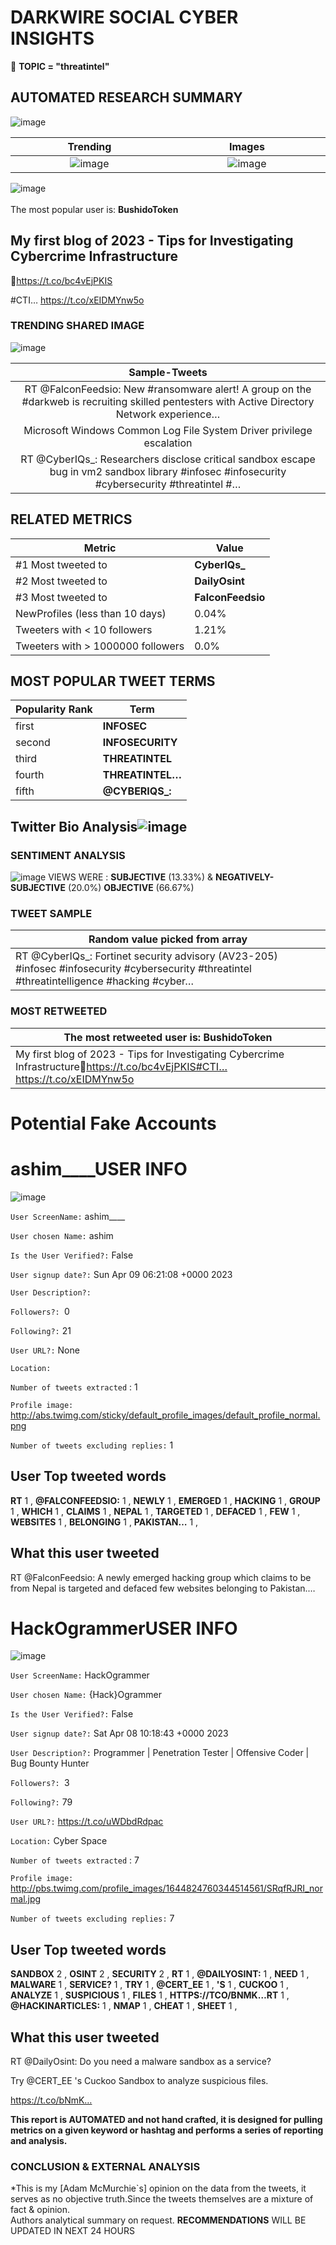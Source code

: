 # DARKWIRE SOCIAL CYBER INSIGHTS 
&#x1F34E; **TOPIC = "threatintel"**

## AUTOMATED RESEARCH SUMMARY
  ![image](darkLogo.png)   

|  Trending  |   Images | 
:-------------------------:|:-------------------------:
|  ![image](assets/threatintel/imageFile1.jpg)     <img width=200/> | ![image](assets/threatintel/imageFile2.jpg) <img width=200/> |   
 
 
![image](assets/threatintel/TWEETS.png)
<br></br>
The most popular user is: **BushidoToken**  
 

## My first blog of 2023 - Tips for Investigating Cybercrime Infrastructure

🔗https://t.co/bc4vEjPKIS

#CTI… https://t.co/xEIDMYnw5o 

  




### TRENDING SHARED IMAGE

![image](assets/threatintel/twitterPostedImage.png)



|                **Sample-Tweets**        |
| :-------------: |
| RT @FalconFeedsio: New #ransomware alert! A group on the #darkweb is recruiting skilled pentesters with Active Directory Network experience… |
| Microsoft Windows Common Log File System Driver privilege escalation | CVE-2023-28252 - https://t.co/80FZgmco5x… https://t.co/YSDj1wIiYI |
| RT @CyberIQs_: Researchers disclose critical sandbox escape bug in vm2 sandbox library #infosec #infosecurity #cybersecurity #threatintel #… |

## RELATED METRICS<br>
| Metric | Value |
| ------------- | ------------- |
| #1 Most tweeted to  | **CyberIQs_** |
| #2 Most tweeted to  | **DailyOsint** |
| #3 Most tweeted to  | **FalconFeedsio** |
| NewProfiles (less than 10 days) | 0.04%  |
| Tweeters with < 10 followers  | 1.21%|
| Tweeters with > 1000000 followers  | 0.0%  |



## MOST POPULAR TWEET TERMS 


| Popularity Rank  | Term |
| ------------- | ------------- |
| first  | **INFOSEC**  |
| second  | **INFOSECURITY**  |
| third  | **THREATINTEL** |
| fourth  | **THREATINTEL…**  |
| fifth  | **@CYBERIQS_:**  |


## Twitter Bio Analysis![image](assets/threatintel/BIO.png)
### SENTIMENT ANALYSIS
![image](assets/threatintel/sentiment.png)
VIEWS WERE : **SUBJECTIVE**  (13.33%) & **NEGATIVELY-SUBJECTIVE** (20.0%) **OBJECTIVE** (66.67%)

### TWEET SAMPLE 
| Random value picked from array |
| ------------- |
|RT @CyberIQs_: Fortinet security advisory (AV23-205) #infosec #infosecurity #cybersecurity #threatintel #threatintelligence #hacking #cyber… |

### MOST RETWEETED 

| The most retweeted user is: **BushidoToken**  |
| ------------- |
| My first blog of 2023 - Tips for Investigating Cybercrime Infrastructure🔗https://t.co/bc4vEjPKIS#CTI… https://t.co/xEIDMYnw5o |

# Potential Fake Accounts
 
# ashim____USER INFO
![image](http://abs.twimg.com/sticky/default_profile_images/default_profile_normal.png)
 
`User ScreenName:` ashim____ 
 
`User chosen Name:` ashim 
 
`Is the User Verified?:` False 
 
`User signup date?:` Sun Apr 09 06:21:08 +0000 2023 
 
`User Description?:`  
 
`Followers?: `0 
 
`Following?:` 21 
 
`User URL?:` None 
 
`Location:`  
 
`Number of tweets extracted`  : 1 
 
`Profile image:` http://abs.twimg.com/sticky/default_profile_images/default_profile_normal.png 
 
`Number of tweets excluding replies:` 1 
 

 

 
## User Top tweeted words 
 
**RT** 1 , **@FALCONFEEDSIO:** 1 , **NEWLY** 1 , **EMERGED** 1 , **HACKING** 1 , **GROUP** 1 , **WHICH** 1 , **CLAIMS** 1 , **NEPAL** 1 , **TARGETED** 1 , **DEFACED** 1 , **FEW** 1 , **WEBSITES** 1 , **BELONGING** 1 , **PAKISTAN…** 1 , 
 
## What this user tweeted
 
RT @FalconFeedsio: A newly emerged hacking group which claims to be from Nepal is targeted and defaced few websites belonging to Pakistan.…
 
# HackOgrammerUSER INFO
![image](http://pbs.twimg.com/profile_images/1644824760344514561/SRqfRJRI_normal.jpg)
 
`User ScreenName:` HackOgrammer 
 
`User chosen Name:` {Hack}Ogrammer 
 
`Is the User Verified?:` False 
 
`User signup date?:` Sat Apr 08 10:18:43 +0000 2023 
 
`User Description?:` Programmer | Penetration Tester | Offensive Coder | Bug Bounty Hunter 
 
`Followers?: `3 
 
`Following?:` 79 
 
`User URL?:` https://t.co/uWDbdRdpac 
 
`Location:` Cyber Space 
 
`Number of tweets extracted`  : 7 
 
`Profile image:` http://pbs.twimg.com/profile_images/1644824760344514561/SRqfRJRI_normal.jpg 
 
`Number of tweets excluding replies:` 7 
 

 

 
## User Top tweeted words 
 
**SANDBOX** 2 , **OSINT** 2 , **SECURITY** 2 , **RT** 1 , **@DAILYOSINT:** 1 , **NEED** 1 , **MALWARE** 1 , **SERVICE?** 1 , **TRY** 1 , **@CERT_EE** 1 , **'S** 1 , **CUCKOO** 1 , **ANALYZE** 1 , **SUSPICIOUS** 1 , **FILES** 1 , **HTTPS://TCO/BNMK…RT** 1 , **@HACKINARTICLES:** 1 , **NMAP** 1 , **CHEAT** 1 , **SHEET** 1 , 
 
## What this user tweeted
 
RT @DailyOsint: Do you need a malware sandbox as a service?

Try @CERT_EE 's Cuckoo Sandbox to analyze suspicious files.

https://t.co/bNmK…
 

<b> This report is AUTOMATED and not hand crafted, it is designed for pulling metrics on a given keyword or hashtag and performs a series of reporting and analysis.</b>  
### CONCLUSION & EXTERNAL ANALYSIS

*This is my [Adam McMurchie`s] opinion on the data from the tweets, it serves as no objective truth.Since the tweets themselves are a mixture of fact & opinion.<br>
Authors analytical summary on request.
**RECOMMENDATIONS** WILL BE UPDATED IN NEXT  24 HOURS <br>